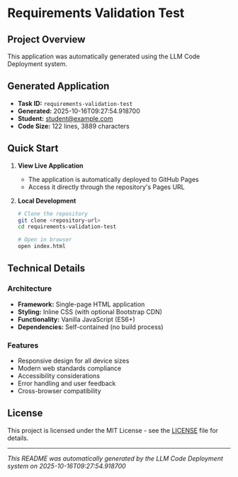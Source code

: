 # Requirements Validation Test

## Project Overview

This application was automatically generated using the LLM Code Deployment system.

## Generated Application

- **Task ID:** `requirements-validation-test`
- **Generated:** 2025-10-16T09:27:54.918700
- **Student:** student@example.com
- **Code Size:** 122 lines, 3889 characters

## Quick Start

1. **View Live Application**
   - The application is automatically deployed to GitHub Pages
   - Access it directly through the repository's Pages URL

2. **Local Development**
   ```bash
   # Clone the repository
   git clone <repository-url>
   cd requirements-validation-test

   # Open in browser
   open index.html
   ```

## Technical Details

### Architecture
- **Framework:** Single-page HTML application
- **Styling:** Inline CSS (with optional Bootstrap CDN)
- **Functionality:** Vanilla JavaScript (ES6+)
- **Dependencies:** Self-contained (no build process)

### Features
- Responsive design for all device sizes
- Modern web standards compliance
- Accessibility considerations
- Error handling and user feedback
- Cross-browser compatibility

## License

This project is licensed under the MIT License - see the [LICENSE](LICENSE) file for details.

---

*This README was automatically generated by the LLM Code Deployment system on 2025-10-16T09:27:54.918700*
